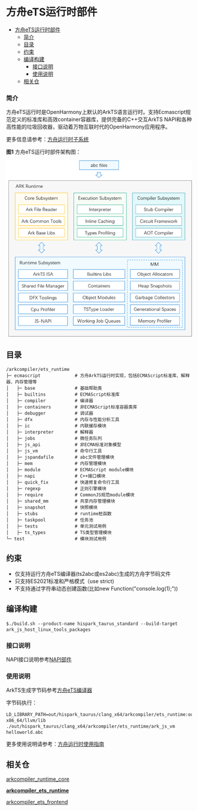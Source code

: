 # 方舟eTS运行时部件<a name="ZH-CN_TOPIC_0000001183610495"></a>

- [方舟eTS运行时部件<a name="ZH-CN_TOPIC_0000001183610495"></a>](#方舟eTS运行时部件)
    - [简介<a name="section190813718209"></a>](#简介)
  - [目录<a name="section161941989596"></a>](#目录)
  - [约束<a name="section119744591305"></a>](#约束)
  - [编译构建<a name="section137768191623"></a>](#编译构建)
    - [接口说明<a name="section175841548124517"></a>](#接口说明)
    - [使用说明<a name="section129654513264"></a>](#使用说明)
  - [相关仓<a name="section1371113476307"></a>](#相关仓)

### 简介<a name="section190813718209"></a>

方舟eTS运行时是OpenHarmony上默认的ArkTS语言运行时。支持Ecmascript规范定义的标准库和高效container容器库，提供完备的C++交互ArkTS NAPI和各种高性能的垃圾回收器，驱动着万物互联时代的OpenHarmony应用程序。

更多信息请参考：[方舟运行时子系统](https://gitee.com/openharmony/docs/blob/master/zh-cn/readme/ARK-Runtime-Subsystem-zh.md)

**图1** 方舟eTS运行时部件架构图：

![](/docs/figures/zh-cn_image_ark-ts-arch.png)

## 目录<a name="section161941989596"></a>

```
/arkcompiler/ets_runtime
├─ ecmascript             # 方舟ArkTS运行时实现，包括ECMAScript标准库、解释器、内存管理等
│   ├─ base               # 基础帮助类
│   ├─ builtins           # ECMAScript标准库
│   ├─ compiler           # 编译器
│   ├─ containers         # 非ECMAScript标准容器类库
│   ├─ debugger           # 调试器
│   ├─ dfx                # 内存与性能分析工具
│   ├─ ic                 # 内联缓存模块
│   ├─ interpreter        # 解释器
│   ├─ jobs               # 微任务队列
│   ├─ js_api             # 非ECMA标准对象模型
│   ├─ js_vm              # 命令行工具
│   ├─ jspandafile        # abc文件管理模块
│   ├─ mem                # 内存管理模块
│   ├─ module             # ECMAScript module模块
│   ├─ napi               # C++接口模块
│   ├─ quick_fix          # 快速修复命令行工具
│   ├─ regexp             # 正则引擎模块
│   ├─ require            # CommonJS规范module模块
│   ├─ shared_mm          # 共享内存管理模块
│   ├─ snapshot           # 快照模块
│   ├─ stubs              # runtime桩函数
│   ├─ taskpool           # 任务池
│   ├─ tests              # 单元测试用例
│   ├─ ts_types           # TS类型管理模块
└─ test                   # 模块测试用例
```

## 约束<a name="section119744591305"></a>

* 仅支持运行方舟eTS编译器\(ts2abc或es2abc\)生成的方舟字节码文件
* 只支持ES2021标准和严格模式（use strict)
* 不支持通过字符串动态创建函数(比如new Function("console.log(1);"))

## 编译构建<a name="section137768191623"></a>

```
$./build.sh --product-name hispark_taurus_standard --build-target ark_js_host_linux_tools_packages
```

### 接口说明<a name="section175841548124517"></a>

NAPI接口说明参考[NAPI部件](https://gitee.com/openharmony/ace_napi/blob/master/README_zh.md)

### 使用说明<a name="section129654513264"></a>

ArkTS生成字节码参考[方舟eTS编译器](docs/using-the-toolchain-zh.md)

字节码执行：
```
LD_LIBRARY_PATH=out/hispark_taurus/clang_x64/arkcompiler/ets_runtime:out/hispark_taurus/clang_x64/thirdparty/icu:prebuilts/clang/ohos/linux-x86_64/llvm/lib ./out/hispark_taurus/clang_x64/arkcompiler/ets_runtime/ark_js_vm helloworld.abc

```

更多使用说明请参考：[方舟运行时使用指南](/docs/README_zh.md)

## 相关仓<a name="section1371113476307"></a>

[arkcompiler\_runtime\_core](https://gitee.com/openharmony/arkcompiler_runtime_core)

**[arkcompiler\_ets\_runtime](https://gitee.com/openharmony/arkcompiler_ets_runtime)**

[arkcompiler\_ets\_frontend](https://gitee.com/openharmony/arkcompiler_ets_frontend)